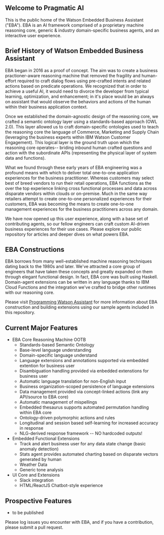 ## Welcome to Pragmatic AI ## 

This is the public home of the Watson Embedded Business Assistant ("EBA"). EBA is an AI framework comprised of a proprietary machine reasoning core, generic & industry domain-specific business agents, and an interactive user experience. 

## Brief History of Watson Embedded Business Assistant ## 

EBA began in 2016 as a proof of concept. The aim was to create a business practioner-aware reasoning machine that removed the fragility and human-effort required to craft dialog flows using pre-crafted intents and related actions based on predicate operations. We recognized that in order to achieve a useful AI, it would need to divorce the developer from typical learning, optimization, and enhancement; in it's place would be an always on assistant that would observe the behaviors and actions of the human within their business application context.

Once we established the domain-agnostic design of the reasoning core, we crafted a semantic ontology layer using a standards-based approach (OWL 2.0). This layer allowed us to craft domain-specific ontologies used to teach the reasoning core the language of Commerce, Marketing and Supply Chain (leveraging the business experts within IBM Watson Customer Engagement). This logical layer is the ground truth upon which the reasoning core operates-- briding inbound human crafted questions and action with the subordinate APIs (representing the physical layer of system data and functions). 

What we found through these early years of EBA engineering was a profound means with which to deliver total one-to-one application experiences for the business practitioner.  Whereas customers may select best of breed vendors to run their retail operations, EBA functions as the over the top experience linking cross functional processes and data across disparate vendors within clouds or on-premise. Much in the same way retailers attempt to create one-to-one personalized experiences for their customers, EBA was becoming the means to create one-to-one management experiences for the business practitioners across any domain.

We have now opened up this user experience, along with a base set of contributing agents, so our fellow engineers can craft custom AI-driven business experiences for their use cases. Please explore our public repository for articles and deeper dives on what powers EBA.

## EBA Constructions ##

EBA borrows from many well-established machine reasoning techniques dating back to the 1980s and later. We've attracted a core group of engineers that have taken these concepts and greatly expanded on them through elegant functional design. In fact, EBA core was built using Haskell. Domain-agent extensions can be written in any language thanks to IBM Cloud Functions and the integration we've crafted to bridge other runtimes with our reasoning core.

Please visit [Programming Watson Assistant](docs/LandingPage.md) for more information about EBA construction and building extensions using our sample agents included in this repository.

## Current Major Features ##

* EBA Core Reasoning Machine OOTB
  * Standards-based Semantic Ontology
  * Base-level language understanding
  * Domain-specific language understand 
  * Language extensions and annotations supported via embedded extention for business user
  * Disambiguation handling provided via enbedded extenstions for business user 
  * Automatic language translation for non-English input
  * Business organization-scoped persistence of language extensions
  * Data management provided via concept-linked actions (link any API/source to EBA core)
  * Automatic management of mispellings
  * Embedded thesaurus supports automated permutation handling within EBA core
  * Ontology-driven polymorphic actions and rules
  * Longitudinal and session based self-learning for increased accuracy in response
  * NLG-derived response framework -- NO hardcoded outputs!
* Embedded Functional Extensions
  * Track and alert business user for any data state change (basic anomaly detection)
  * Stats agent provides automated charting based on disparate vectors generated by human
  * Weather Data
  * Generic tone analysis 
* UI Core and Extensions
  * Slack integration
  * HTML/ReactJS Chatbot-style experience
 

## Prospective Features ##

* to be published


Please log issues you encounter with EBA, and if you have a contribution, please submit a pull request.

